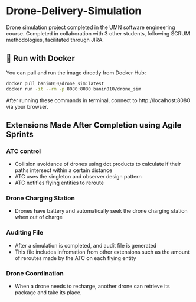 # Drone-Delivery-Simulation

Drone simulation project completed in the UMN software engineering course. Completed in collaboration with 3 other students, following SCRUM methodologies, facilitated through JIRA.

## 🐳 Run with Docker

You can pull and run the image directly from Docker Hub:

```bash
docker pull banin010/drone_sim:latest
docker run -it --rm -p 8080:8080 banin010/drone_sim
```

After running these commands in terminal, connect to http://localhost:8080 via your browser.

## Extensions Made After Completion using Agile Sprints

### ATC control

- Collision avoidance of drones using dot products to calculate if their paths intersect within a certain distance
- ATC uses the singleton and observer design pattern
- ATC notifies flying entities to reroute

### Drone Charging Station

- Drones have battery and automatically seek the drone charging station when out of charge

### Auditing File

- After a simulation is completed, and audit file is generated
- This file includes infromation from other extensions such as the amount of reroutes made by the ATC on each flying entity

### Drone Coordination

- When a drone needs to recharge, another drone can retrieve its package and take its place.
